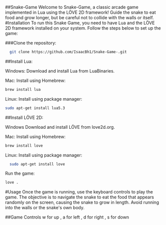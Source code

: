 ##Snake-Game
Welcome to Snake-Game, a classic arcade game implemented in Lua using the LÖVE 2D framework! Guide the snake to eat food and grow longer, but be careful not to collide with the walls or itself.
#Installation
To run this Snake Game, you need to have Lua and the LÖVE 2D framework installed on your system. Follow the steps below to set up the game:

###Clone the repository:

```bash
  git clone https://github.com/IsaacBh1/Snake-Game-.git
```

##Install Lua:

Windows: 
Download and install Lua from LuaBinaries.

Mac:
Install using Homebrew:
```bash
brew install lua
```

Linux:
Install using package manager:
```bash
sudo apt-get install lua5.3
```

##Install LÖVE 2D:

Windows
Download and install LÖVE from love2d.org.

Mac:
Install using Homebrew:
```bash
brew install love
```
Linux:
Install using package manager:
```bash
  sudo apt-get install love
```

Run the game:

```bash
love .
```

#Usage
Once the game is running, use the keyboard controls to play the game. The objective is to navigate the snake to eat the food that appears randomly on the screen, causing the snake to grow in length. Avoid running into the walls or the snake's own body.

##Game Controls
w for up , a for left , d for right , s for down




